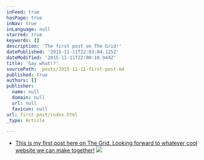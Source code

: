 ```yaml
---
inFeed: true
hasPage: true
inNav: true
inLanguage: null
starred: true
keywords: []
description: 'The first post on The Grid!'
datePublished: '2015-11-11T22:03:04.125Z'
dateModified: '2015-11-11T22:00:10.944Z'
title: 'Say what!?'
sourcePath: _posts/2015-11-11-first-post.md
published: true
authors: []
publisher:
  name: null
  domain: null
  url: null
  favicon: null
url: first-post/index.html
_type: Article

---
```

* [This is my first post here on The Grid. Looking forward to whatever cool website we can make together!][0]
![](https://the-grid-user-content.s3-us-west-2.amazonaws.com/ccbd7c5c-722e-47ff-b385-a60ca0785048.jpg)

[0]: apple.com